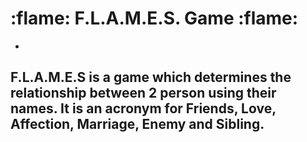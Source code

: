 # :flame: F.L.A.M.E.S. Game :flame:
-
**F.L.A.M.E.S** is a game which determines the relationship between 2 person using their names. It is an acronym
for **Friends**, **Love**, **Affection**, **Marriage**, **Enemy** and **Sibling**.
-
